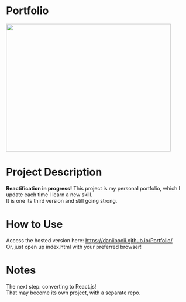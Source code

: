 # Portfolio

<img src="https://github.com/Daniibooii/Portfolio/blob/master/assets/images/PortfolioPHImage.png" height=350px width=450px><br>

# Project Description
__Reactification in progress!__
This project is my personal portfolio, which I update each time I learn a new skill.<br>
It is one its third version and still going strong.<br>

# How to Use
Access the hosted version here: https://daniibooii.github.io/Portfolio/<br>
Or, just open up index.html with your preferred browser!<br>

# Notes
The next step: converting to React.js!<br>
That may become its own project, with a separate repo.<br>
